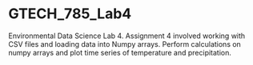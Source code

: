 # GTECH_785_Lab4
Environmental Data Science Lab 4. Assignment 4 involved working with CSV files and loading data into Numpy arrays. Perform calculations on numpy arrays and plot time series of temperature and precipitation.
